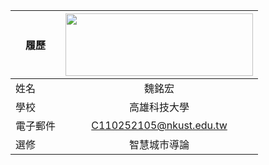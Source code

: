 |      履歷        |<img src="https://www.nkust.edu.tw/var/file/0/1000/img/513/182513897.png" width=300 height=100/>|
| ---------------- |:-----------------------------:|
| 姓名             | 魏銘宏                  |
| 學校             | 高雄科技大學                  |
| 電子郵件         | C110252105@nkust.edu.tw          |
| 選修             | 智慧城市導論                  |

